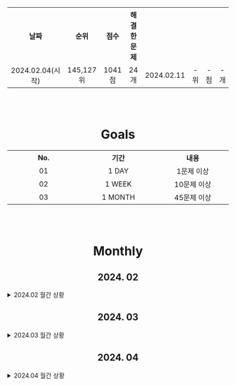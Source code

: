 <div align=center>
<p>
    <table>
        <th width='200'>날짜</th>
        <th width='200'>순위</th>
        <th width='200'>점수</th>
        <th width='200'>해결한 문제</th>
        <tr align=center>
            <td>2024.02.04(시작)</td>
            <td>145,127위</td>
            <td>1041점</td>
            <td>24개</td>
            <td>2024.02.11</td>
            <td>- 위</td>
            <td>- 점</td>
            <td>- 개</td>
            <td>2024.02.18</td>
            <td>- 위</td>
            <td>- 점</td>
            <td>- 개</td>
            <td>2024.02.25</td>
            <td>- 위</td>
            <td>- 점</td>
            <td>- 개</td>
        </tr>
    </table>
</p>
</div>

<br>
<br>

<div align=center>
    <p>
        <h1>Goals</h1>
        <table>
            <th width='200'>No.</th>
            <th width='200'>기간</th>
            <th width='200'>내용</th>
            <tr align=center>
                <td>01</td>
                <td>1 DAY</td>
                <td>1문제 이상</td>
            </tr>
            <tr align=center>
                <td>02</td>
                <td>1 WEEK</td>
                <td>10문제 이상</td>
            </tr>
            <tr align=center>
                <td>03</td>
                <td>1 MONTH</td>
                <td>45문제 이상</td>
            </tr>
        </table>
    </p>
</div>
<br>
<br>
<h1 align="center">Monthly</h1>

<h2 align="center">2024. 02</h2> 
<details>
<summary>2024.02 월간 상황</summary>
<div align=center>
    <p>
        <table>
            <th width="50"></th>
            <th width="50"style="color:rgb(255,50,0)">SUN</th>
            <th width="50">MON</th>
            <th width="50">TUE</th>
            <th width="50">WED</th>
            <th width="50">THU</th>
            <th width="50">FRI</th>
            <th width="50"style="color:rgb(0,50,255)">SAT</th>
            <th width="50">주간</th>
            <tr align=center>
                <td>날짜<br>문제</td>
                <td>-<br>-</td>
                <td>-<br>-</td>
                <td>-<br>-</td>
                <td>-<br>-</td>
                <td>1<br>0️⃣</td>
                <td>2<br>0️⃣</td>
                <td>3<br>0️⃣</td>
                <td>0개<br>🟥</td>
            </tr>
            <tr align=center>
                <td>날짜<br>문제</td>
                <td>4<br>0️⃣</td>
                <td>5<br>2️⃣</td>
                <td>6<br>4️⃣</td>
                <td>7<br>0️⃣</td>
                <td>8<br>0️⃣</td>
                <td>9<br>0️⃣</td>
                <td>10<br>0️⃣</td>
                <td>0개<br>⬜</td>
            </tr>
            <tr align=center>
                <td>날짜<br>문제</td>
                <td>11<br>0️⃣</td>
                <td>12<br>0️⃣</td>
                <td>13<br>0️⃣</td>
                <td>14<br>0️⃣</td>
                <td>15<br>0️⃣</td>
                <td>16<br>0️⃣</td>
                <td>17<br>0️⃣</td>
                <td>0개<br>⬜</td>
            </tr>
            <tr align=center>
                <td>날짜<br>달성</td>
                <td>18<br>0️⃣</td>
                <td>19<br>0️⃣</td>
                <td>20<br>0️⃣</td>
                <td>21<br>0️⃣</td>
                <td>22<br>0️⃣</td>
                <td>23<br>0️⃣</td>
                <td>24<br>0️⃣</td>
                <td>0개<br>⬜</td>
            </tr>
            <tr align=center>
                <td>날짜<br>달성</td>
                <td>25<br>0️⃣</td>
                <td>26<br>0️⃣</td>
                <td>27<br>0️⃣</td>
                <td>28<br>0️⃣</td>
                <td>29<br>0️⃣</td>
                <td>-<br>-</td>
                <td>-<br>-</td>
                <td>0개<br>⬜</td>
            </tr>
        </table>
    </p>
</div>
</details>


<h2 align="center">2024. 03</h2> 
<details>
<summary>2024.03 월간 상황</summary>
<div align=center>
    <p>
        <table>
            <th width="50"></th>
            <th width="50"style="color:rgb(255,50,0)">SUN</th>
            <th width="50">MON</th>
            <th width="50">TUE</th>
            <th width="50">WED</th>
            <th width="50">THU</th>
            <th width="50">FRI</th>
            <th width="50"style="color:rgb(0,50,255)">SAT</th>
            <th width="50">주간</th>
            <tr align=center>
                <td>날짜<br>문제</td>
                <td>-<br>-</td>
                <td>-<br>-</td>
                <td>-<br>-</td>
                <td>-<br>-</td>
                <td>-<br>-</td>
                <td>1<br>0️⃣</td>
                <td>2<br>0️⃣</td>
                <td>0개<br>⬜</td>
            </tr>
            <tr align=center>
                <td>날짜<br>문제</td>
                <td>3<br>0️⃣</td>
                <td>4<br>0️⃣</td>
                <td>5<br>0️⃣</td>
                <td>6<br>0️⃣</td>
                <td>7<br>0️⃣</td>
                <td>8<br>0️⃣</td>
                <td>9<br>0️⃣</td>
                <td>0개<br>⬜</td>
            </tr>
            <tr align=center>
                <td>날짜<br>문제</td>
                <td>10<br>0️⃣</td>
                <td>11<br>0️⃣</td>
                <td>12<br>0️⃣</td>
                <td>13<br>0️⃣</td>
                <td>14<br>0️⃣</td>
                <td>15<br>0️⃣</td>
                <td>16<br>0️⃣</td>
                <td>0개<br>⬜</td>
            </tr>
            <tr align=center>
                <td>날짜<br>달성</td>
                <td>17<br>0️⃣</td>
                <td>18<br>0️⃣</td>
                <td>19<br>0️⃣</td>
                <td>20<br>0️⃣</td>
                <td>21<br>0️⃣</td>
                <td>22<br>0️⃣</td>
                <td>23<br>0️⃣</td>
                <td>0개<br>⬜</td>
            </tr>
            <tr align=center>
                <td>날짜<br>달성</td>
                <td>24<br>0️⃣</td>
                <td>25<br>0️⃣</td>
                <td>26<br>0️⃣</td>
                <td>27<br>0️⃣</td>
                <td>28<br>0️⃣</td>
                <td>29<br>0️⃣</td>
                <td>30<br>0️⃣</td>
                <td>0개<br>⬜</td>
            </tr>
            <tr align=center>
                <td>날짜<br>달성</td>
                <td>31<br>0️⃣</td>
                <td>-<br>-</td>
                <td>-<br>-</td>
                <td>-<br>-</td>
                <td>-<br>-</td>
                <td>-<br>-</td>
                <td>-<br>-</td>
                <td>0개<br>⬜</td>
            </tr>
        </table>
    </p>
</div>
</details>


<h2 align="center">2024. 04</h2> 
<details>
<summary>2024.04 월간 상황</summary>
<div align=center>
    <p>
        <table>
            <th width="50"></th>
            <th width="50"style="color:rgb(255,50,0)">SUN</th>
            <th width="50">MON</th>
            <th width="50">TUE</th>
            <th width="50">WED</th>
            <th width="50">THU</th>
            <th width="50">FRI</th>
            <th width="50"style="color:rgb(0,50,255)">SAT</th>
            <th width="50">주간</th>
            <tr align=center>
                <td>날짜<br>문제</td>
                <td>-<br>-</td>
                <td>1<br>0️⃣</td>
                <td>2<br>0️⃣</td>
                <td>3<br>0️⃣</td>
                <td>4<br>0️⃣</td>
                <td>5<br>0️⃣</td>
                <td>6<br>0️⃣</td>
                <td>0개<br>⬜</td>
            </tr>
            <tr align=center>
                <td>날짜<br>문제</td>
                <td>7<br>0️⃣</td>
                <td>8<br>0️⃣</td>
                <td>9<br>0️⃣</td>
                <td>10<br>0️⃣</td>
                <td>11<br>0️⃣</td>
                <td>12<br>0️⃣</td>
                <td>13<br>0️⃣</td>
                <td>0개<br>⬜</td>
            </tr>
            <tr align=center>
                <td>날짜<br>문제</td>
                <td>14<br>0️⃣</td>
                <td>15<br>0️⃣</td>
                <td>16<br>0️⃣</td>
                <td>17<br>0️⃣</td>
                <td>18<br>0️⃣</td>
                <td>19<br>0️⃣</td>
                <td>20<br>0️⃣</td>
                <td>0개<br>⬜</td>
            </tr>
            <tr align=center>
                <td>날짜<br>달성</td>
                <td>21<br>0️⃣</td>
                <td>22<br>0️⃣</td>
                <td>23<br>0️⃣</td>
                <td>24<br>0️⃣</td>
                <td>25<br>0️⃣</td>
                <td>26<br>0️⃣</td>
                <td>27<br>0️⃣</td>
                <td>0개<br>⬜</td>
            </tr>
            <tr align=center>
                <td>날짜<br>달성</td>
                <td>28<br>0️⃣</td>
                <td>29<br>0️⃣</td>
                <td>30<br>0️⃣</td>
                <td>-<br>-</td>
                <td>-<br>-</td>
                <td>-<br>-</td>
                <td>-<br>-</td>
                <td>0개<br>⬜</td>
            </tr>
        </table>
    </p>
</div>
</details>